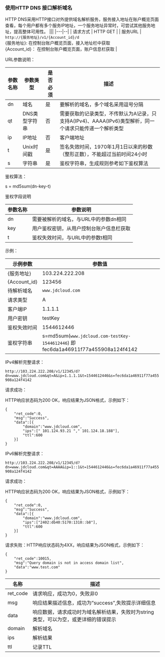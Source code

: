 ### 使用HTTP DNS 接口解析域名

HTTP DNS采用HTTP接口对外提供域名解析服务，服务接入地址在账户概览页面查看，每个用户都有多个服务IP地址，一个服务地址异常时，可尝试其他服务地址，提高整体可用性。
|||
|---|--|
| 请求方式 | HTTP GET |
| 服务URL  | `http://{服务地址}/v1/{Account_id}/d` <br> {服务地址}: 在控制台账户概览页面，接入地址栏中获取 <br> {Account_id}： 在控制台账户概览页面，账户信息栏获取 |

URL参数说明：

| 参数名称 | 参数类型   | 是否必须 | 描述                                                                     |
| -------- | ---------- | -------- | ------------------------------------------------------------------------ |
| dn       | 域名       | 是       | 要解析的域名，多个域名采用逗号分隔                                       |
| qt       | DNS类型字符串 | 否       | 需要获取的记录类型，不传默认为A记录，只支持A(IPv4)、AAAA(IPv6)类型解析，同一个请求只能传递一个解析类型   |
| ip       | IP地址     | 否       | 客户端地址                                                               |
| t        | Unix时间戳 | 是       | 签名失效时间，1970年1月1日以来的秒数（整形正数），不能超过当前时间24小时 |
| s        | 字符串     | 是       | 鉴权字符串，生成规则参考如下鉴权算法                                     |


鉴权算法：

s = md5sum(dn-key-t)

鉴权字段说明

| 参数名称  | 参数说明 |
| --- | ----------- |
| dn  | 需要被解析的域名，与URL中的参数dn相同    |
| key | 用户鉴权密钥，从用户控制台账户信息栏获取 |
| t   | 鉴权失效时间，与URL中的参数t相同         |

示例：

| 示例参数      | 参数值                                                                         |
| ------------ | -----------------------------------------------------------------------------|
| {服务地址}    | 103.224.222.208                                                               |
| {Account_id} | 123456                                                                         |
| 待解析域名    | `www.jdcloud.com` |
| 请求类型      | A                                                                                |
| 客户端IP     | 1.1.1.1                                                                          |
| 用户密钥      | testKey                                                                          |
| 鉴权失效时间  | 1544612446                                                                        |
| 鉴权字符串    | s=md5sum(`www.jdcloud.com-testKey-1544612446`)   即fec6da1a46911f77a455908a124f4142 |

IPv4解析完整请求：

`http://103.224.222.208/v1/12345/d?dn=www.jdcloud.com&qt=A&ip=1.1.1.1&t=1544612446&s=fec6da1a46911f77a455908a124f4142`
 
请求成功：

HTTP响应状态码为200 OK，响应结果为JSON格式，示例如下：
```
{
    "ret_code":0,
    "msg":"Success",
    "data":[{
        "domain":"www.jdcloud.com",
        "ips":[" 101.124.93.21 "," 101.124.18.188"],
        "ttl":600
    }]
}
```

IPv6解析完整请求：

`http://103.224.222.208/v1/12345/d?dn=www.jdcloud.com&qt=AAAA&ip=1::1&t=1544612446&s=fec6da1a46911f77a455908a124f4142`
 
请求成功：

HTTP响应状态码为200 OK，响应结果为JSON格式，示例如下：
```
{
    "ret_code":0,
    "msg":"Success",
    "data":[{
        "domain":"www.jdcloud.com",
        "ips":["2402:db40:5170:1310::b8"],
        "ttl":600
    }]
}
```

请求失败：HTTP响应状态码为4XX，响应结果为JSON格式，示例如下：
```
{
    "ret_code":10015,
    "msg":"Query domain is not in access domain list",
    "data":"www.test.com"
}
```

| 名称     | 描述                                                                                 |
| -------- | ------------------------------------------------------------------------------------ |
| ret_code | 请求响应，成功为0，失败非0                                                           |
| msg      | 响应结果描述信息，成功为”success”,失败提示详细信息                                   |
| data     | 响应数据，请求成功时为域名解析结果，失败时为string类型，可以为空，或更详细的错误提示 |
| domain   | 解析域名                                                                             |
| ips      | 解析结果                                                                             |
| ttl      | 记录TTL                                                                              |

